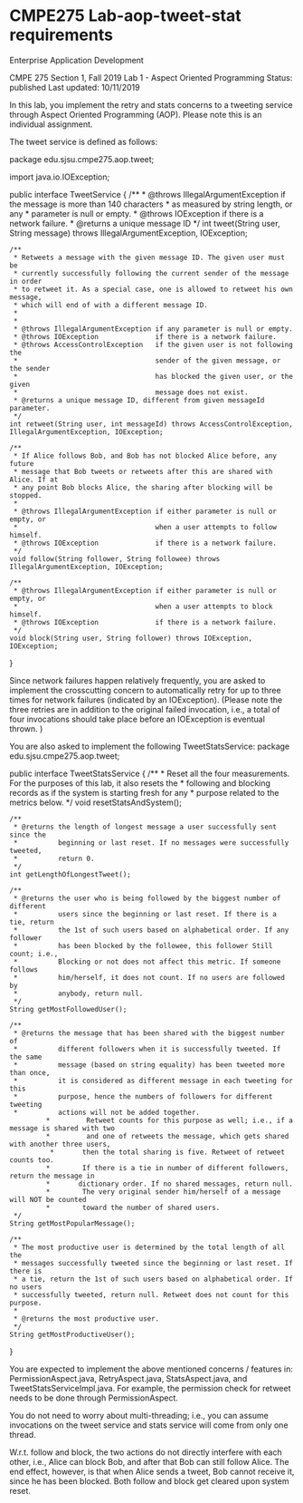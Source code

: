 # CMPE275 Lab-aop-tweet-stat requirements
Enterprise Application Development

CMPE 275 Section 1, Fall 2019
Lab 1 - Aspect Oriented Programming
Status: published
Last updated: 10/11/2019

In this lab, you implement the retry and stats concerns to a tweeting service through Aspect Oriented Programming (AOP). Please note this is an individual assignment.

The tweet service is defined as follows:

package edu.sjsu.cmpe275.aop.tweet;

import java.io.IOException;

public interface TweetService {
	/**
	 * @throws IllegalArgumentException if the message is more than 140 characters
	 *                                  as measured by string length, or any
	 *                                  parameter is null or empty.
	 * @throws IOException              if there is a network failure.
	 * @returns a unique message ID
	 */
	int tweet(String user, String message) throws IllegalArgumentException, IOException;

	/**
	 * Retweets a message with the given message ID. The given user must be
	 * currently successfully following the current sender of the message in order
	 * to retweet it. As a special case, one is allowed to retweet his own message,
	 * which will end of with a different message ID.
	 * 
	 * 
	 * @throws IllegalArgumentException if any parameter is null or empty.
	 * @throws IOException              if there is a network failure.
	 * @throws AccessControlException   if the given user is not following the
	 *                                  sender of the given message, or the sender
	 *                                  has blocked the given user, or the given
	 *                                  message does not exist.
	 * @returns a unique message ID, different from given messageId parameter.
	 */
	int retweet(String user, int messageId) throws AccessControlException, IllegalArgumentException, IOException;

	/**
	 * If Alice follows Bob, and Bob has not blocked Alice before, any future
	 * message that Bob tweets or retweets after this are shared with Alice. If at
	 * any point Bob blocks Alice, the sharing after blocking will be stopped.
	 * 
	 * @throws IllegalArgumentException if either parameter is null or empty, or
	 *                                  when a user attempts to follow himself.
	 * @throws IOException              if there is a network failure.
	 */
	void follow(String follower, String followee) throws IllegalArgumentException, IOException;

	/**
	 * @throws IllegalArgumentException if either parameter is null or empty, or
	 *                                  when a user attempts to block himself.
	 * @throws IOException              if there is a network failure.
	 */
	void block(String user, String follower) throws IOException, IOException;

}

Since network failures happen relatively frequently, you are asked to implement the crosscutting concern to automatically retry for up to three times for network failures (indicated by an IOException). (Please note the three retries are in addition to the original failed invocation, i.e., a total of four invocations should take place before an IOException is eventual thrown. ) 

You are also asked to implement the following TweetStatsService:
package edu.sjsu.cmpe275.aop.tweet;

public interface TweetStatsService {
   	/**
	 * Reset all the four measurements. For the purposes of this lab, it also resets the
	 * following and blocking records as if the system is starting fresh for any
	 * purpose related to the metrics below.
	 */
	void resetStatsAndSystem();

	/**
	 * @returns the length of longest message a user successfully sent since the
	 *          beginning or last reset. If no messages were successfully tweeted,
	 *          return 0.
	 */
	int getLengthOfLongestTweet();

	/**
	 * @returns the user who is being followed by the biggest number of different
	 *          users since the beginning or last reset. If there is a tie, return
	 *          the 1st of such users based on alphabetical order. If any follower
	 *          has been blocked by the followee, this follower Still count; i.e.,
	 *          Blocking or not does not affect this metric. If someone follows
	 *          him/herself, it does not count. If no users are followed by
	 *          anybody, return null.
	 */
	String getMostFollowedUser();

	/**
	 * @returns the message that has been shared with the biggest number of
	 *          different followers when it is successfully tweeted. If the same
	 *          message (based on string equality) has been tweeted more than once,
	 *          it is considered as different message in each tweeting for this
	 *          purpose, hence the numbers of followers for different tweeting
	 *          actions will not be added together. 
             *         Retweet counts for this purpose as well; i.e., if a message is shared with two
             *         and one of retweets the message, which gets shared with another three users,
              *       then the total sharing is five. Retweet of retweet counts too. 
             *        If there is a tie in number of different followers, return the message in
             *       dictionary order. If no shared messages, return null. 
             *        The very original sender him/herself of a message will NOT be counted 
             *        toward the number of shared users. 
	 */
	String getMostPopularMessage();

	/**
	 * The most productive user is determined by the total length of all the
	 * messages successfully tweeted since the beginning or last reset. If there is
	 * a tie, return the 1st of such users based on alphabetical order. If no users
	 * successfully tweeted, return null. Retweet does not count for this purpose.
	 * 
	 * @returns the most productive user.
	 */
	String getMostProductiveUser();

}

You are expected to implement the above mentioned concerns / features in: PermissionAspect.java, RetryAspect.java, StatsAspect.java, and TweetStatsServiceImpl.java.
For example, the permission check for retweet needs to be done through PermissionAspect.

You do not need to worry about multi-threading; i.e., you can assume invocations on the tweet service and stats service will come from only one thread.

W.r.t. follow and block, the two actions do not directly interfere with each other, i.e., Alice can block Bob, and after that Bob can still follow Alice. The end effect, however, is that when Alice sends a tweet, Bob cannot receive it, since he has been blocked. Both follow and block get cleared upon system reset.



